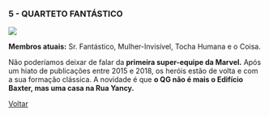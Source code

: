 ### 5 - QUARTETO FANTÁSTICO

![](https://eb6f93.a2cdn1.secureserver.net/wp-content/uploads/2019/06/todas-equipes-marvel-8.jpg)

**Membros atuais:** Sr. Fantástico, Mulher-Invisível, Tocha Humana e o Coisa.

Não poderíamos deixar de falar da **primeira super-equipe da Marvel.** Após um hiato de publicações entre 2015 e 2018, os heróis estão de volta e com a sua formação clássica. A novidade é que **o QG não é mais o Edifício Baxter, mas uma casa na Rua Yancy.**


[Voltar](https://github.com/MariiCosta/SUPER_EQUIPES/blob/main/0.SUPER_EQUIPES.md)